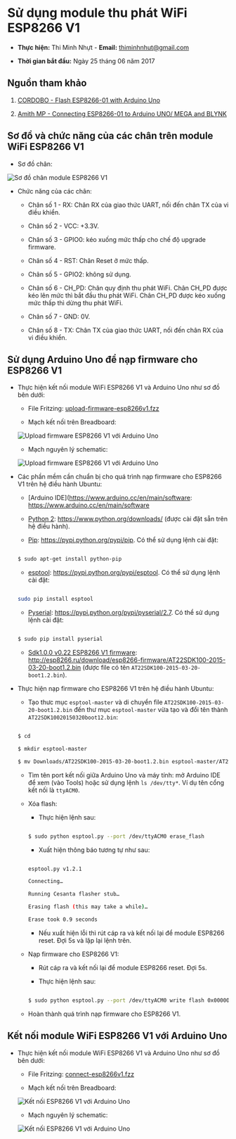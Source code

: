 # Sử dụng module thu phát WiFi ESP8266 V1

* **Thực hiện:** Thi Minh Nhựt - **Email:** thiminhnhut@gmail.com

* **Thời gian bắt đầu:** Ngày 25 tháng 06 năm 2017

## Nguồn tham khảo

1. [CORDOBO - Flash ESP8266-01 with Arduino Uno](http://cordobo.com/2300-flash-esp8266-01-with-arduino-uno/)

2. [Amith MP - Connecting ESP8266-01 to Arduino UNO/ MEGA and BLYNK](https://www.instructables.com/id/Connecting-ESP8266-01-to-Arduino-UNOMEGA-and-BLYNK/)

## Sơ đồ và chức năng của các chân trên module WiFi ESP8266 V1

* Sơ đồ chân:

![Sơ đồ chân module ESP8266 V1](https://raw.githubusercontent.com/thiminhnhut/esp8266v1/master/diagram-wire/esp8266_pinout.png)

* Chức năng của các chân:

	+ Chân số 1 - RX: Chân RX của giao thức UART, nối đến chân TX của vi điều khiển.

	+ Chân số 2 - VCC: +3.3V.
	
	+ Chân số 3 - GPIO0: kéo xuống mức thấp cho chế độ upgrade firmware.
	
	+ Chân số 4 - RST: Chân Reset ở mức thấp.
	
	+ Chân số 5 - GPIO2: không sử dụng.	
	
	+ Chân số 6 - CH_PD: Chân quy định thu phát WiFi.
	Chân CH_PD được kéo lên mức thì bắt đầu thu phát WiFi.
	Chân CH_PD được kéo xuống mức thấp thì dừng thu phát WiFi.
	
	+ Chân số 7 - GND: 0V.
	
	+ Chân số 8 - TX: Chân TX của giao thức UART, nối đến chân RX của vi điều khiển.


## Sử dụng Arduino Uno để nạp firmware cho ESP8266 V1

* Thực hiện kết nối module WiFi ESP8266 V1 và Arduino Uno như sơ đồ bên dưới:

	+ File Fritzing: [upload-firmware-esp8266v1.fzz](https://github.com/thiminhnhut/esp8266v1/blob/master/diagram-wire/upload-firmware/upload-firmware-esp8266v1.fzz)

	+ Mạch kết nối trên Breadboard:
	
	![Upload firmware ESP8266 V1 với Arduino Uno](https://raw.githubusercontent.com/thiminhnhut/esp8266v1/master/diagram-wire/upload-firmware/upload-firmware-esp8266v1_bb.png)
	
	+ Mạch nguyên lý schematic:
	
	![Upload firmware ESP8266 V1 với Arduino Uno](https://raw.githubusercontent.com/thiminhnhut/esp8266v1/master/diagram-wire/upload-firmware/upload-firmware-esp8266v1_schem.png)

* Các phần mềm cần chuẩn bị cho quá trình nạp firmware cho ESP8266 V1 trên hệ điều hành Ubuntu:

	+ [Arduino IDE](https://www.arduino.cc/en/main/software: https://www.arduino.cc/en/main/software

	+ [Python 2](https://www.python.org/downloads/): https://www.python.org/downloads/ 
	(được cài đặt sẵn trên hệ điều hành).

	+ [Pip](https://pypi.python.org/pypi/pip): https://pypi.python.org/pypi/pip.
	Có thể sử dụng lệnh cài đặt:

	```bash

	$ sudo apt-get install python-pip

	```

	+ [esptool](https://pypi.python.org/pypi/esptool): https://pypi.python.org/pypi/esptool.
	Có thể sử dụng lệnh cài đặt:

	```bash

	sudo pip install esptool

	```
	
	+ [Pyserial](https://pypi.python.org/pypi/pyserial/2.7): https://pypi.python.org/pypi/pyserial/2.7. 
	Có thể sử dụng lệnh cài đặt:
	
	```bash
	
	$ sudo pip install pyserial
	
	```

	+ [Sdk1.0.0 v0.22 ESP8266 V1 firmware](http://esp8266.ru/download/esp8266-firmware/AT22SDK100-2015-03-20-boot1.2.bin): http://esp8266.ru/download/esp8266-firmware/AT22SDK100-2015-03-20-boot1.2.bin
	(được file có tên `AT22SDK100-2015-03-20-boot1.2.bin`).

* Thực hiện nạp firmware cho ESP8266 V1 trên hệ điều hành Ubuntu:

	+ Tạo thưc mục `esptool-master` và di chuyển file `AT22SDK100-2015-03-20-boot1.2.bin`
	đến thư mục `esptool-master` vừa tạo và đổi tên thành `AT22SDK10020150320boot12.bin`:
	
	```bash
	
	$ cd
	
	$ mkdir esptool-master
	
	$ mv Downloads/AT22SDK100-2015-03-20-boot1.2.bin esptool-master/AT22SDK10020150320boot12.bin
	
	```
	
	+ Tìm tên port kết nối giữa Arduino Uno và máy tính: mở Arduino IDE để xem (vào Tools)
	hoặc sử dụng lệnh `ls /dev/tty*`. Ví dụ tên cổng kết nối là `ttyACM0`.
	
	+ Xóa flash:
		
		- Thực hiện lệnh sau:
	
		```bash
		
		$ sudo python esptool.py --port /dev/ttyACM0 erase_flash
		
		```
	
		- Xuất hiện thông báo tương tự như sau:
	
		```bash
		
		esptool.py v1.2.1
		
		Connecting…
		
		Running Cesanta flasher stub…
		
		Erasing flash (this may take a while)…
		
		Erase took 0.9 seconds
		
		```
	
		- Nếu xuất hiện lỗi thì rút cáp ra và kết nối lại để module ESP8266 reset.
		Đợi 5s và lặp lại lệnh trên.
		
	+ Nạp firmware cho ESP8266 V1:
	
		- Rút cáp ra và kết nối lại để module ESP8266 reset. Đợi 5s.
		
		- Thực hiện lệnh sau:
		
		```bash
		
		$ sudo python esptool.py --port /dev/ttyACM0 write flash 0x00000 AT22SDK10020150320boot12.bin
		
		```
		
	+ Hoàn thành quá trình nạp firmware cho ESP8266 V1.


## Kết nối module WiFi ESP8266 V1 với Arduino Uno

* Thực hiện kết nối module WiFi ESP8266 V1 và Arduino Uno như sơ đồ bên dưới:

	+ File Fritzing: [connect-esp8266v1.fzz](https://github.com/thiminhnhut/esp8266v1/blob/master/diagram-wire/connect-esp8266v1/connect-esp8266v1.fzz)

	+ Mạch kết nối trên Breadboard:
	
	![Kết nối ESP8266 V1 với Arduino Uno](https://raw.githubusercontent.com/thiminhnhut/esp8266v1/master/diagram-wire/connect-esp8266v1/connect-esp8266v1_bb.png)
	
	+ Mạch nguyên lý schematic:
	
	![Kết nối ESP8266 V1 với Arduino Uno](https://raw.githubusercontent.com/thiminhnhut/esp8266v1/master/diagram-wire/connect-esp8266v1/connect-esp8266v1_schem.png)
